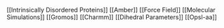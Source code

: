 [[Intrinsically Disordered Proteins]]
[[Amber]]
[[Force Field]]
[[Molecular Simulations]]
[[Gromos]]
[[Charmm]]
[[Dihedral Parameters]]
[[Opsl-aa]]
